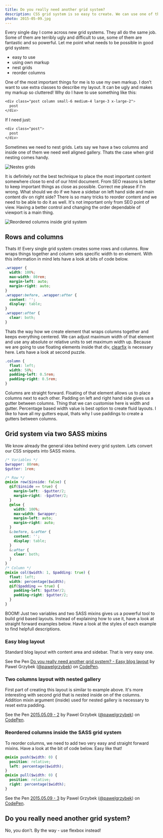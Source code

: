 ```yaml
---
title: Do you really need another grid system?
description: CSS grid system is so easy to create. We can use one of thousands frameworks, but do we really have to? Let me show you how I do it with few SASS mixing.
photo: 2015-05-09.jpg
---
```


Every single day I come across new grid systems. They all do the same job. Some of them are terribly ugly and difficult to use, some of them are fantastic and so powerful. Let me point what needs to be possible in good grid system:

- easy to use
- using own markup
- nest grids
- reorder columns

One of the most important things for me is to use my own markup. I don’t want to use extra classes to describe my layout. It can be ugly and makes my markup so cluttered! Why do I have to use something like this:

```scss
<div class="post column small-6 medium-4 large-3 x-large-2">
  post
</div>
```


If I need just:

```scss
<div class="post">
  post
</div>
```

Sometimes we need to nest grids. Lets say we have a two columns and inside one of them we need well aligned gallery. Thats the case when grid nesting comes handy.

![Nestes grids](/photos/2015-05-09-1.jpg)

It is definitely not the best technique to place the most important content somewhere close to end of our html document. From SEO reasons is better to keep important things as close as possible. Correct me please if I’m wrong. What should we do if we have a sidebar on left hand side and main content div on right side? There is so many tricks to reorder content and we need to be able to do it as well. It's not important only from SEO point of view. Having a better control and changing the order dependable of viewport is a main thing.

![Reordered columns inside grid system](/photos/2015-05-09-2.jpg)

## Rows and columns

Thats it! Every single grid system creates some rows and columns. Row wraps things together and column sets specific width to en element. With this information in mind lets have a look at bits of code below.

```css
.wrapper {
  width: 100%;
  max-width: 80rem;
  margin-left: auto;
  margin-right: auto;
}
.wrapper:before, .wrapper:after {
  content: '';
  display: table;
}
.wrapper:after {
  clear: both;
}
```

Thats the way how we create element that wraps columns together and keeps everything centered. We can adjust maximum width of that element and use any absolute or relative units to set maximum width up. Because we are going to use floating elements inside that div, [clearfix](https://css-tricks.com/snippets/css/clear-fix/) is necessary here. Lets have a look at second puzzle.

```css
.column {
  float: left;
  width: 50%;
  padding-left: 0.5rem;
  padding-right: 0.5rem;
}
```

Columns are straight forward. Floating of that element allows us to place columns next to each other. Padding on left and right hand side gives us a gutter between columns. Thing that we can customise here is width and gutter. Percentage based width value is best option to create fluid layouts. I like to have all my gutters equal, thats why I use paddings to create a gutters between columns.

## Grid system via two SASS mixins

We know already the general idea behind every grid system. Lets convert our CSS snippets into SASS mixins.

```scss
/* Variables */
$wrapper: 80rem;
$gutter: 1rem;

/* Row */
@mixin row($inside: false) {
  @if($inside == true) {
    margin-left: -$gutter/2;
    margin-right: -$gutter/2;
  }
  @else {
    width: 100%;
    max-width: $wrapper;
    margin-left: auto;
    margin-right: auto;
  }
  &:before, &:after {
    content: '';
    display: table;
  }
  &:after {
    clear: both;
  }
}
/* Column */
@mixin col($width: 1, $padding: true) {
  float: left;
  width: percentage($width);
  @if($padding == true) {
    padding-left: $gutter/2;
    padding-right: $gutter/2;
  }
}
```

BOOM! Just two variables and two SASS mixins gives us a powerful tool to build grid based layouts. Instead of explaining how to use it, have a look at straight forward examples below. Have a look at the styles of each example to find helpfull descriptions.

### Easy blog layout

Standard blog layout with content area and sidebar. That is very easy one.

<p data-height="216" data-theme-id="14885" data-slug-hash="RPrNXw" data-default-tab="result" data-user="pawelgrzybek" class='codepen'>See the Pen <a href='https://codepen.io/pawelgrzybek/pen/RPrNXw/'>Do you really need another grid system? - Easy blog layout</a> by Pawel Grzybek (<a href='https://codepen.io/pawelgrzybek'>@pawelgrzybek</a>) on <a href='http://codepen.io'>CodePen</a>.</p>
<script async src="//assets.codepen.io/assets/embed/ei.js"></script>

### Two columns layout with nested gallery

First part of creating this layout is similar to example above. It's more interesting with second grid that is nested inside on of the columns. Addition mixin argument (inside) used for nested gallery is necessary to reset extra padding.

<p data-height="524" data-theme-id="14885" data-slug-hash="rVxVBK" data-default-tab="result" data-user="pawelgrzybek" class='codepen'>See the Pen <a href='https://codepen.io/pawelgrzybek/pen/rVxVBK/'>2015.05.09 - 2</a> by Pawel Grzybek (<a href='https://codepen.io/pawelgrzybek'>@pawelgrzybek</a>) on <a href='http://codepen.io'>CodePen</a>.</p>
<script async src="//assets.codepen.io/assets/embed/ei.js"></script>

### Reordered columns inside the SASS grid system

To reorder columns, we need to add two very easy  and straight forward mixins. Have a look at the bit of code below. Easy like that!

```scss
@mixin push($width: 0) {
  position: relative;
  left: percentage($width);
}
@mixin pull($width: 0) {
  position: relative;
  right: percentage($width);
}
```

<p data-height="216" data-theme-id="14885" data-slug-hash="GogRQX" data-default-tab="result" data-user="pawelgrzybek" class='codepen'>See the Pen <a href='https://codepen.io/pawelgrzybek/pen/GogRQX/'>2015.05.09 - 3</a> by Pawel Grzybek (<a href='https://codepen.io/pawelgrzybek'>@pawelgrzybek</a>) on <a href='http://codepen.io'>CodePen</a>.</p>
<script async src="//assets.codepen.io/assets/embed/ei.js"></script>

## Do you really need another grid system?

No, you don’t. By the way - use flexbox instead!
